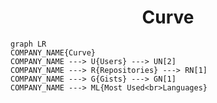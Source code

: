 <h1 align="center">Curve</h1>

```mermaid
graph LR
COMPANY_NAME{Curve}
COMPANY_NAME ---> U{Users} ---> UN[2]
COMPANY_NAME ---> R{Repositories} ---> RN[1]
COMPANY_NAME ---> G{Gists} ---> GN[1]
COMPANY_NAME ---> ML{Most Used<br>Languages}
```
